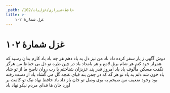 ```yaml
---
_path: /حافظ-شیرازی/غزلیات/102
title: >-
    غزل شمارهٔ ۱۰۲
---
```

# غزل شمارهٔ ۱۰۲

دوش آگهی ز یار سفر کرده داد باد
من نیز دل به باد دهم هر چه باد باد
کارم بدان رسید که همراز خود کنم
هر شام برق لامع و هر بامداد باد
در چین طره تو دل بی حفاظ من
هرگز نگفت مسکن مألوف یاد باد
امروز قدر پند عزیزان شناختم
یا رب روان ناصح ما از تو شاد باد
خون شد دلم به یاد تو هر گه که در چمن
بند قبای غنچه گل می گشاد باد
از دست رفته بود وجود ضعیف من
صبحم به بوی وصل تو جان باز داد باد
حافظ نهاد نیک تو کامت بر آورد
جان ها فدای مردم نیکو نهاد باد
